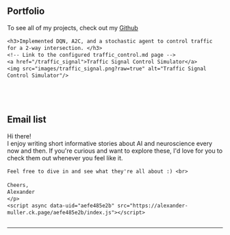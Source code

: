 <div style="display: flex; flex-direction: column;">

  <!-- Portfolio Section -->
  <div style="padding-bottom: 20px;">
    <h2>Portfolio</h2>
    <p>To see all of my projects, check out my <a href="https://github.com/AlexanderAKM" target="_blank">Github</a></p>
    
    <h3>Implemented DQN, A2C, and a stochastic agent to control traffic for a 2-way intersection. </h3>
    <!-- Link to the configured traffic_control.md page -->
    <a href="/traffic_signal">Traffic Signal Control Simulator</a>
    <img src="images/traffic_signal.png?raw=true" alt="Traffic Signal Control Simulator"/>
  </div>

  <!-- Email List Section -->
  <div style="padding-top: 20px;">
    <h2>Email list</h2>
    <p>Hi there! <br> I enjoy writing short informative stories about AI and neuroscience every now and then. If you're curious and want to explore these, I'd love for you to check them out whenever you feel like it. <br>

    Feel free to dive in and see what they're all about :) <br>

    Cheers, 
    Alexander
    </p>
    <script async data-uid="aefe485e2b" src="https://alexander-muller.ck.page/aefe485e2b/index.js"></script>
  </div>

</div>



<!--
---
[Project 2 Title](/pdf/sample_presentation.pdf)
<img src="images/dummy_thumbnail.jpg?raw=true"/>

---
[Project 3 Title](http://example.com/)
<img src="images/dummy_thumbnail.jpg?raw=true"/>

---

### Category Name 2

- [Project 1 Title](http://example.com/)
- [Project 2 Title](http://example.com/)
- [Project 3 Title](http://example.com/)
- [Project 4 Title](http://example.com/)
- [Project 5 Title](http://example.com/)

---

-->

---
<p style="font-size:11px">
